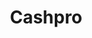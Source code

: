 ---
title: Cashpro
slug: cashpro
updated-on: '2024-05-30T13:44:31.749Z'
created-on: '2024-05-30T13:41:46.671Z'
published-on: '2024-05-30T13:54:32.469Z'
f_city-state-2:
- cms/city/stateline-nv.md
- cms/city/carson-city-nv.md
f_locations:
- cms/payday-loan/cashpro-9469.md
- cms/payday-loan/cashpro-9470.md
- cms/payday-loan/cashpro-9471.md
- cms/payday-loan/cashpro-9472.md
- cms/payday-loan/cashpro-9473.md
f_states:
- cms/state/nevada.md
layout: '[company].html'
tags: company
---